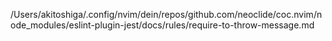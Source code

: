 /Users/akitoshiga/.config/nvim/dein/repos/github.com/neoclide/coc.nvim/node_modules/eslint-plugin-jest/docs/rules/require-to-throw-message.md
